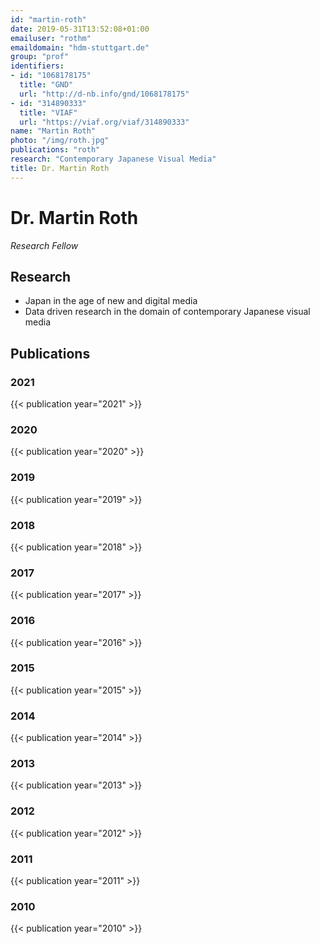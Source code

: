 ```yaml
---
id: "martin-roth"
date: 2019-05-31T13:52:08+01:00
emailuser: "rothm"
emaildomain: "hdm-stuttgart.de"
group: "prof"
identifiers:
- id: "1068178175"
  title: "GND"
  url: "http://d-nb.info/gnd/1068178175"
- id: "314890333"
  title: "VIAF"
  url: "https://viaf.org/viaf/314890333"
name: "Martin Roth"
photo: "/img/roth.jpg"
publications: "roth"
research: "Contemporary Japanese Visual Media"
title: Dr. Martin Roth
---
```


# Dr. Martin Roth

*Research Fellow*


## Research
- Japan in the age of new and digital media
- Data driven research in the domain of contemporary Japanese visual media


## Publications
### 2021
{{< publication year="2021" >}}
### 2020
{{< publication year="2020" >}}
### 2019
{{< publication year="2019" >}}
### 2018
{{< publication year="2018" >}}
### 2017
{{< publication year="2017" >}}
### 2016
{{< publication year="2016" >}}
### 2015
{{< publication year="2015" >}}
### 2014
{{< publication year="2014" >}}
### 2013
{{< publication year="2013" >}}
### 2012
{{< publication year="2012" >}}
### 2011
{{< publication year="2011" >}}
### 2010
{{< publication year="2010" >}}



